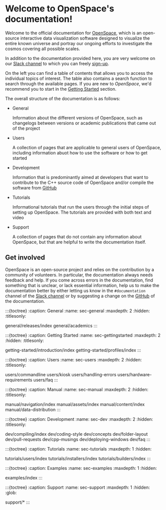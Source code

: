 # Welcome to OpenSpace's documentation!

Welcome to the official documentation for [OpenSpace](https://openspaceproject.com), which is an open-source interactive data visualization software designed to visualize the entire known universe and portray our ongoing efforts to investigate the cosmos covering all possible scales.

In addition to the documentation provided here, you are very welcome on our [Slack channel](https://openspacesupport.slack.com) to which you can freely [sign-up](https://join.slack.com/t/openspacesupport/shared_invite/enQtMjUxNzUyMTQ1ODQxLTRmNDI1YTA4ODkzODUyODE0YjIzODU0NWU1NGY1NWIzZDUzMDgwM2VkYmE1ZGY3MmU2OWI5NzhlN2U3NWU2NTQ).

On the left you can find a table of contents that allows you to access the individual topics of interest. The table also contains a search function to search through the available pages. If you are new to _OpenSpace_, we'd recommend you to start in the [Getting Started](getting-started/introduction/index) section.

The overall structure of the documentation is as follows:

 - General

   Information about the different versions of OpenSpace, such as changelogs between versions or academic publications that came out of the project

 - Users

   A collection of pages that are applicable to general users of OpenSpace, including information abuot how to use the software or how to get started

 - Development

   Information that is predominantly aimed at developers that want to contribute to the C++ source code of OpenSpace and/or compile the software from [GitHub](https://github.com/OpenSpace/OpenSpace)

 - Tutorials

   Informational tutorials that run the users through the initial steps of setting up OpenSpace. The tutorials are provided with both text and video

 - Support

   A collection of pages that do not contain any information about OpenSpace, but that are helpful to write the documentation itself.

## Get involved
OpenSpace is an open-source project and relies on the contribution by a community of volunteers. In particular, the documentation always needs feedback and help. If you come across errors in the documentation, find something that is unclear, or lack essential information, help us to make the documentation better by either letting us know in the `#documentation` channel of the [Slack channel](https://openspacesupport.slack.com) or by suggesting a change on the [GitHub](https://github.com/OpenSpace/OpenSpace-Docs) of the documentation.




:::{toctree}
:caption: General
:name: sec-general
:maxdepth: 2
:hidden:
:titlesonly:

general/releases/index
general/academics
:::


:::{toctree}
:caption: Getting Started
:name: sec-gettingstarted
:maxdepth: 2
:hidden:
:titlesonly:

getting-started/introduction/index
getting-started/profiles/index
:::


:::{toctree}
:caption: Users
:name: sec-users
:maxdepth: 2
:hidden:
:titlesonly:

users/commandline
users/kiosk
users/handling-errors
users/hardware-requirements
users/faq
:::


:::{toctree}
:caption: Manual
:name: sec-manual
:maxdepth: 2
:hidden:
:titlesonly:

manual/navigation/index
manual/assets/index
manual/content/index
manual/data-distribution
:::


:::{toctree}
:caption: Development
:name: sec-dev
:maxdepth: 2
:hidden:
:titlesonly:

dev/compiling/index
dev/coding-style
dev/concepts
dev/folder-layout
dev/pull-requests
dev/cpp-musings
dev/deploying-windows
dev/faq
:::


:::{toctree}
:caption: Tutorials
:name: sec-tutorials
:maxdepth: 1
:hidden:

tutorials/users/index
tutorials/installers/index
tutorials/builders/index
:::

:::{toctree}
:caption: Examples
:name: sec-examples
:maxdepth: 1
:hidden:

examples/index
:::


:::{toctree}
:caption: Support
:name: sec-support
:maxdepth: 1
:hidden:
:glob:

support/*
:::
